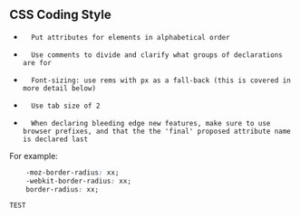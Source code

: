 ## CSS Coding Style

-		Put attributes for elements in alphabetical order

-		Use comments to divide and clarify what groups of declarations are for

-		Font-sizing: use rems with px as a fall-back (this is covered in more detail below) 

-		Use tab size of 2

-		When declaring bleeding edge new features, make sure to use browser prefixes, and that the the 'final' proposed attribute name is declared last

For example:

```css
	-moz-border-radius: xx;
	-webkit-border-radius: xx;
	border-radius: xx;

TEST
